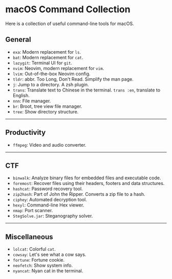 # macOS Command Collection

Here is a collection of useful command-line tools for macOS.

## General

-   `exa`: Modern replacement for `ls`.
-   `bat`: Modern replacement for `cat`.
-   `lazygit`: Terminal UI for `git`.
-   `nvim`: Neovim, modern replacement for `vim`.
-   `lvim`: Out-of-the-box Neovim config.
-   `tldr`: abbr. Too Long, Don't Read. Simplify the man page.
-   `j`: Jump to a directory. A zsh plugin.
-   `trans`: Translate text to Chinese in the terminal. `trans :en`, translate to English.
-   `nnn`: File manager.
-   `br`: Broot, tree view file manager.
-   `tree`: Show directory structure.

---

## Productivity

-   `ffmpeg`: Video and audio converter.

---

## CTF

-   `binwalk`: Analyze binary files for embedded files and executable code.
-   `foremost`: Recover files using their headers, footers and data structures.
-   `hashcat`: Password recovery tool.
-   `zip2hash`: Part of John the Ripper. Converts a zip file to a hash.
-   `ciphey`: Automated decryption tool.
-   `hexyl`: Command-line Hex viewer.
-   `nmap`: Port scanner.
-   `StegSolve.jar`: Steganography solver.

---

## Miscellaneous

-   `lolcat`: Colorful `cat`.
-   `cowsay`: Let's see what a cow says.
-   `fortune`: Fortune cookie.
-   `neofetch`: Show system info.
-   `nyancat`: Nyan cat in the terminal.